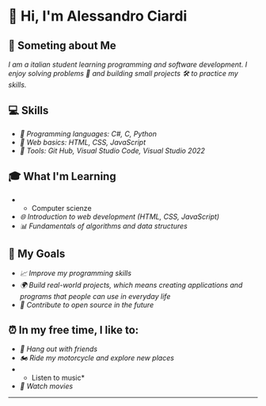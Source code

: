 # **👋 Hi, I'm Alessandro Ciardi**

## **📖 Someting about Me**
*I am a italian student learning programming and software development. I enjoy solving problems 🧩 and building small projects 🛠️ to practice my skills.*

## **💻 Skills**
- *🐍 Programming languages: C#, C, Python*
- *📄 Web basics: HTML, CSS, JavaScript*
- *🧰 Tools: Git Hub, Visual Studio Code, Visual Studio 2022*

## **🎓 What I'm Learning**
- * Computer scienze
- *🌐 Introduction to web development (HTML, CSS, JavaScript)*
- *📊 Fundamentals of algorithms and data structures*

## **🎯 My Goals**
- *📈 Improve my programming skills*
- *🌍 Build real-world projects, which means creating applications and programs that people can use in everyday life*
- *🤝 Contribute to open source in the future*

## **⏰ In my free time, I like to:**
- *👫 Hang out with friends*
- *🏍️ Ride my motorcycle and explore new places*
- * Listen to music*
- *🍿 Watch movies*

---
